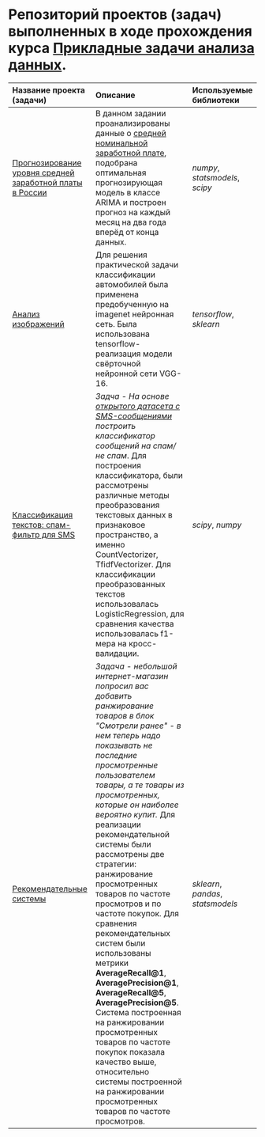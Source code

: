 # Репозиторий проектов (задач) выполненных в ходе прохождения курса [Прикладные задачи анализа данных](https://github.com/VulpesCorsac/Coursera-Machine-Learning-Data-Analysis/tree/master/5%20-%20Applied%20data%20analysis%20tasks).

| Название проекта (задачи) | Описание | Используемые библиотеки | 
| :---------------------- | :---------------------- | :---------------------- |
| [Прогнозирование уровня средней заработной платы в России](./assigments/w1_task_1_forecasting_level_of_average_wages_in_Russia.ipynb)|В данном задании проанализированы  данные о [средней номинальной заработной плате](http://sophist.hse.ru/hse/1/tables/WAG_M.htm), подобрана оптимальная прогнозирующая модель в классе ARIMA и построен прогноз на каждый месяц на два года вперёд от конца данных.| *numpy*, *statsmodels*, *scipy*|
|[Анализ изображений](./assigments/w2_task_1_car_classification/vgg16.ipynb)|Для решения практической задачи классификации автомобилей была применена предобученную на imagenet нейронная сеть. Была использована tensorflow-реализация модели свёрточной нейронной сети VGG-16.| *tensorflow*, *sklearn*|
|[Классификация текстов: спам-фильтр для SMS](./assigments/w3_task_1_SMS_spam_filter.ipynb)|*Задча - На основе [открытого датасета с SMS-сообщениями](http://www.dt.fee.unicamp.br/~tiago/smsspamcollection) построить классификатор сообщений на спам/не спам*. Для построения классификатора, были рассмотрены различные методы преобразования текстовых данных в признаковое пространство, а именно CountVectorizer, TfidfVectorizer. Для классификации преобразованных текстов использовалась LogisticRegression, для сравнения качества использовалась f1-мера на кросс-валидации.| *scipy*, *numpy*|
|[Рекомендательные системы](./assigments/w4_task_1_recommendation_systems.ipynb)|*Задача - небольшой интернет-магазин попросил вас добавить ранжирование товаров в блок "Смотрели ранее" - в нем теперь надо показывать не последние просмотренные пользователем товары, а те товары из просмотренных, которые он наиболее вероятно купит.* Для реализации рекомендательной системы были рассмотрены две стратегии: ранжирование просмотренных товаров по частоте просмотров и по частоте покупок. Для сравнения рекомендательных систем были использованы метрики **AverageRecall@1**, **AveragePrecision@1**, **AverageRecall@5**, **AveragePrecision@5**. Система построенная на ранжировании просмотренных товаров по частоте покупок показала качество выше, относительно системы построенной на ранжировании просмотренных товаров по частоте просмотров.|*sklearn*, *pandas*, *statsmodels*|